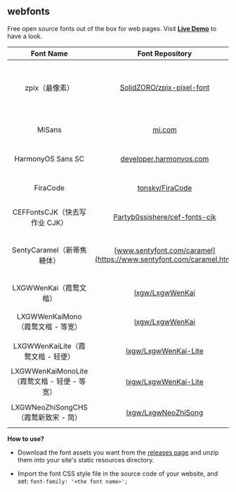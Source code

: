 ## webfonts

Free open source fonts out of the box for web pages. Visit **[Live Demo](https://web-fonts.pages.dev/)** to have a look.

|                  Font Name                   |                       Font Repository                        | Copyright                                                |
| :------------------------------------------: | :----------------------------------------------------------: | -------------------------------------------------------- |
|                zpix（最像素）                | [SolidZORO/zpix-pixel-font](https://github.com/SolidZORO/zpix-pixel-font) | Free for **non-commercial** personal or educational use. |
|                    MiSans                    |                [mi.com](https://www.mi.com/)                 | Free and commercially available.                         |
|              HarmonyOS Sans SC               | [developer.harmonyos.com](https://developer.harmonyos.com/cn/docs/design/font-0000001157868583) | Free and commercially available.                         |
|                   FiraCode                   |    [tonsky/FiraCode](https://github.com/tonsky/FiraCode)     | Free and commercially available.                         |
|        CEFFontsCJK（快去写作业 CJK）         | [Partyb0ssishere/cef-fonts-cjk](https://github.com/Partyb0ssishere/cef-fonts-cjk) | Free and commercially available.                         |
|          SentyCaramel（新蒂焦糖体）          | [www.sentyfont.com/caramel](https://www.sentyfont.com/caramel.htm) | Free for **non-commercial** personal use.                |
|            LXGWWenKai（霞鹜文楷）            |    [lxgw/LxgwWenKai](https://github.com/lxgw/LxgwWenKai/)    | Free and commercially available.                         |
|      LXGWWenKaiMono（霞鹜文楷 - 等宽）       |    [lxgw/LxgwWenKai](https://github.com/lxgw/LxgwWenKai/)    | Free and commercially available.                         |
|      LXGWWenKaiLite（霞鹜文楷 - 轻便）       | [lxgw/LxgwWenKai-Lite](https://github.com/lxgw/LxgwWenKai-Lite) | Free and commercially available.                         |
| LXGWWenKaiMonoLite（霞鹜文楷 - 轻便 - 等宽） | [lxgw/LxgwWenKai-Lite](https://github.com/lxgw/LxgwWenKai-Lite) | Free and commercially available.                         |
|     LXGWNeoZhiSongCHS（霞鹜新致宋 - 简）     | [lxgw/LxgwNeoZhiSong](https://github.com/lxgw/LxgwNeoZhiSong) | Free and commercially available.                         |

**How to use?**

- Download the font assets you want from the [releases page](https://github.com/DejavuMoe/webfonts/releases) and unzip them into your site's static resources directory.

- Import the font CSS style file in the source code of your website, and set: `font-family: '<the font name>';`
